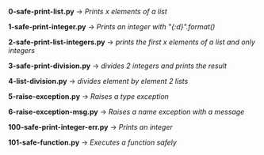 **0-safe-print-list.py** -> *Prints x elements of a list*

**1-safe-print-integer.py** -> *Prints an integer with "{:d}".format()*

**2-safe-print-list-integers.py** -> *prints the first x elements of a list and only integers*

**3-safe-print-division.py** -> *divides 2 integers and prints the result*

**4-list-division.py** -> *divides element by element 2 lists*

**5-raise-exception.py** -> *Raises a type exception*

**6-raise-exception-msg.py** -> *Raises a name exception with a message*

**100-safe-print-integer-err.py** -> *Prints an integer*

**101-safe-function.py** -> *Executes a function safely*
